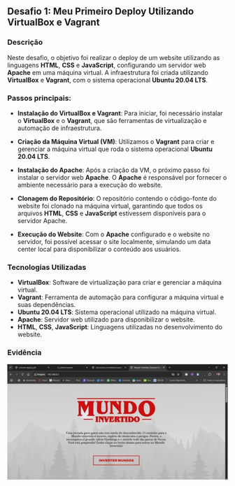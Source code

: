 ## Desafio 1: Meu Primeiro Deploy Utilizando VirtualBox e Vagrant 

### Descrição
Neste desafio, o objetivo foi realizar o deploy de um website utilizando as linguagens **HTML**, **CSS** e **JavaScript**, configurando um servidor web **Apache** em uma máquina virtual. A infraestrutura foi criada utilizando **VirtualBox** e **Vagrant**, com o sistema operacional **Ubuntu 20.04 LTS**.

### Passos principais:

- **Instalação do VirtualBox e Vagrant**:
  Para iniciar, foi necessário instalar o **VirtualBox** e o **Vagrant**, que são ferramentas de virtualização e automação de infraestrutura.

- **Criação da Máquina Virtual (VM)**:
  Utilizamos o **Vagrant** para criar e gerenciar a máquina virtual que roda o sistema operacional **Ubuntu 20.04 LTS**.

- **Instalação do Apache**:
  Após a criação da VM, o próximo passo foi instalar o servidor web **Apache**. O **Apache** é responsável por fornecer o ambiente necessário para a execução do website.

- **Clonagem do Repositório**:
  O repositório contendo o código-fonte do website foi clonado na máquina virtual, garantindo que todos os arquivos **HTML**, **CSS** e **JavaScript** estivessem disponíveis para o servidor Apache.

- **Execução do Website**:
  Com o **Apache** configurado e o website no servidor, foi possível acessar o site localmente, simulando um data center local para disponibilizar o conteúdo aos usuários.

### Tecnologias Utilizadas
- **VirtualBox**: Software de virtualização para criar e gerenciar a máquina virtual.
- **Vagrant**: Ferramenta de automação para configurar a máquina virtual e suas dependências.
- **Ubuntu 20.04 LTS**: Sistema operacional utilizado na máquina virtual.
- **Apache**: Servidor web utilizado para disponibilizar o website.
- **HTML**, **CSS**, **JavaScript**: Linguagens utilizadas no desenvolvimento do website.

### Evidência
![Imagem](https://github.com/ingridmoitinho/avanti-bootcamp-devops/blob/main/desafio-1-virtualbox-vagrant/evidencia-deploy-desafio-1.jpg)
